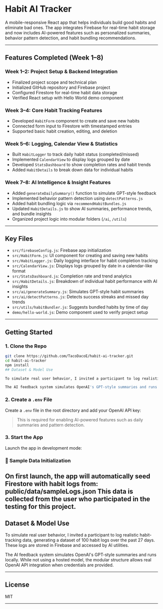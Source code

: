 # Habit AI Tracker

A mobile-responsive React app that helps individuals build good habits and eliminate bad ones. The app integrates Firebase for real-time habit storage and now includes AI-powered features such as personalized summaries, behavior pattern detection, and habit bundling recommendations.

---

## Features Completed (Week 1–8)

### Week 1–2: Project Setup & Backend Integration
- Finalized project scope and technical plan  
- Initialized GitHub repository and Firebase project  
- Configured Firestore for real-time habit data storage  
- Verified React setup with Hello World demo component  

### Week 3–4: Core Habit Tracking Features
- Developed `HabitForm` component to create and save new habits  
- Connected form input to Firestore with timestamped entries  
- Supported basic habit creation, editing, and deletion  

### Week 5–6: Logging, Calendar View & Statistics
- Built `HabitLogger` to track daily habit status (completed/missed)  
- Implemented `CalendarView` to display logs grouped by date  
- Developed `StatsDashboard` to show completion rates and habit trends  
- Added `HabitDetails` to break down data for individual habits  

### Week 7–8: AI Intelligence & Insight Features
- Added `generateDailySummary()` function to simulate GPT-style feedback  
- Implemented behavior pattern detection using `detectPatterns.js`  
- Added habit bundling logic via `recommendHabitBundles.js`  
- Updated `HabitDetails.js` to show AI summaries, performance trends, and bundle insights  
- Organized project logic into modular folders (`/ai`, `/utils`)  

---

## Key Files

- `src/firebaseConfig.js`: Firebase app initialization  
- `src/HabitForm.js`: UI component for creating and saving new habits  
- `src/HabitLogger.js`: Daily logging interface for habit completion tracking  
- `src/CalendarView.js`: Displays logs grouped by date in a calendar-like format  
- `src/StatsDashboard.js`: Completion rate and trend analytics  
- `src/HabitDetails.js`: Breakdown of individual habit performance with AI insights  
- `src/ai/generateSummary.js`: Simulates GPT-style habit summaries  
- `src/ai/detectPatterns.js`: Detects success streaks and missed day trends  
- `src/utils/habitBundler.js`: Suggests bundled habits by time of day  
- `demo/hello-world.js`: Demo component used to verify project setup  

---

## Getting Started

### 1. Clone the Repo

```bash
git clone https://github.com/TacoDacoE/habit-ai-tracker.git
cd habit-ai-tracker
npm install
## Dataset & Model Use

To simulate real user behavior, I invited a participant to log realistic habit-tracking data, generating a dataset of 100 habit logs over the past 27 days. These logs are stored in Firebase and accessed by AI utilities.

The AI feedback system simulates OpenAI's GPT-style summaries and runs locally. While not using a hosted model, the modular structure allows real OpenAI API integration when credentials are provided.
```
### 2. Create a `.env` File

Create a `.env` file in the root directory and add your OpenAI API key:

> This is required for enabling AI-powered features such as daily summaries and pattern detection.

### 3. Start the App

Launch the app in development mode:

### 🧪 Sample Data Initialization
On first launch, the app will automatically seed Firestore with habit logs from: public/data/sampleLogs.json
This data is collected from the user who participated in the testing for this project. 
---

## Dataset & Model Use
To simulate real user behavior, I invited a participant to log realistic habit-tracking data, generating a dataset of 100 habit logs over the past 27 days. These logs are stored in Firebase and accessed by AI utilities.

The AI feedback system simulates OpenAI's GPT-style summaries and runs locally. While not using a hosted model, the modular structure allows real OpenAI API integration when credentials are provided.


---
## License

MIT

---

